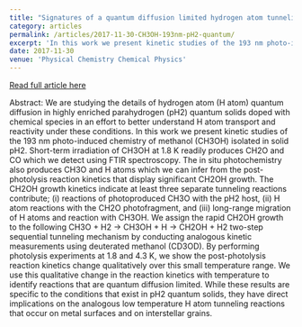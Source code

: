 ```yaml
---
title: "Signatures of a quantum diffusion limited hydrogen atom tunneling reaction"
category: articles
permalink: /articles/2017-11-30-CH3OH-193nm-pH2-quantum/ 
excerpt: 'In this work we present kinetic studies of the 193 nm photo-induced chemistry of methanol (CH3OH) isolated in solid pH2. Short-term irradiation of CH3OH at 1.8 K readily produces CH2O and CO which we detect using FTIR spectroscopy. The in situ photochemistry also produces CH3O and H atoms which we can infer from the post-photolysis reaction kinetics that display significant CH2OH growth.'
date: 2017-11-30
venue: 'Physical Chemistry Chemical Physics'
---
```


<a href='https://doi.org/10.1039/C7CP05064J'>Read full article here</a>

Abstract: We are studying the details of hydrogen atom (H atom) quantum diffusion in highly enriched parahydrogen (pH2) quantum solids doped with chemical species in an effort to better understand H atom transport and reactivity under these conditions. In this work we present kinetic studies of the 193 nm photo-induced chemistry of methanol (CH3OH) isolated in solid pH2. Short-term irradiation of CH3OH at 1.8 K readily produces CH2O and CO which we detect using FTIR spectroscopy. The in situ photochemistry also produces CH3O and H atoms which we can infer from the post-photolysis reaction kinetics that display significant CH2OH growth. The CH2OH growth kinetics indicate at least three separate tunneling reactions contribute; (i) reactions of photoproduced CH3O with the pH2 host, (ii) H atom reactions with the CH2O photofragment, and (iii) long-range migration of H atoms and reaction with CH3OH. We assign the rapid CH2OH growth to the following CH3O + H2 → CH3OH + H → CH2OH + H2 two-step sequential tunneling mechanism by conducting analogous kinetic measurements using deuterated methanol (CD3OD). By performing photolysis experiments at 1.8 and 4.3 K, we show the post-photolysis reaction kinetics change qualitatively over this small temperature range. We use this qualitative change in the reaction kinetics with temperature to identify reactions that are quantum diffusion limited. While these results are specific to the conditions that exist in pH2 quantum solids, they have direct implications on the analogous low temperature H atom tunneling reactions that occur on metal surfaces and on interstellar grains.
